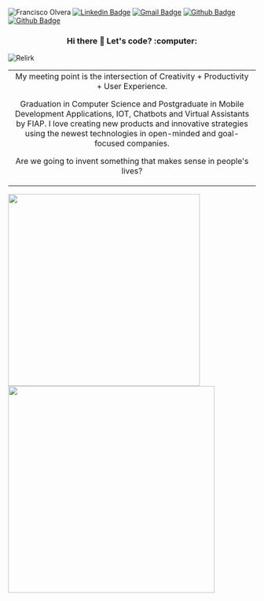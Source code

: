 ![Francisco Olvera](https://firebasestorage.googleapis.com/v0/b/portifoil-bcd7d.appspot.com/o/company-logos%2Fgithub-header.png?alt=media&token=53044c51-3322-469a-8649-63f79d5f7997)
[![Linkedin Badge](https://img.shields.io/badge/-Francisco%20Olvera-544290?style=flat-square&logo=Linkedin&logoColor=white&link=https://www.linkedin.com/in/francisco-olvera-relirk/)](https://www.linkedin.com/in/francisco-olvera-relirk/)
[![Gmail Badge](https://img.shields.io/badge/-olverajunior2014@gmail.com-544290?style=flat-square&logo=Gmail&logoColor=white&link=mailto:olverajunior2014@gmail.com)](mailto:olverajunior2014@gmail.com)
[![Github Badge](https://img.shields.io/badge/-FinanZero-544290?style=flat-square&logo=Github&logoColor=white&link=https://github.com/finanzero/)](https://github.com/finanzero/)
[![Github Badge](https://img.shields.io/badge/-Relirk%20Software-544290?style=flat-square&logo=Github&logoColor=white&link=https://github.com/relirk-software/)](https://github.com/relirk-software/)

<h3 style="text-align: center;">Hi there 👋 Let's code? :computer:</h3> 
<p align="left"> <img src="https://komarev.com/ghpvc/?username=Relirk" alt="Relirk" /> </p>

<table boder="0" style="border: 0">
<tr  style="text-align: center; border: 0">  
<td  style="text-align: center; border: 0">
My meeting point is the intersection of Creativity + Productivity + User Experience.

Graduation in Computer Science and Postgraduate in Mobile Development Applications, IOT, Chatbots and Virtual Assistants by FIAP.
I love creating new products and innovative strategies using the newest technologies in open-minded and goal-focused companies.

Are we going to invent something that makes sense in people's lives?
</td  style="text-align: center; border: 0">
</tr>
</table>

<img width="390px" align="left" src="https://github-readme-stats.vercel.app/api?username=relirk&theme=buefy&show_icons=true&include_all_commits=true&count_private=true&&hide=issues,prs" />
<img width="420px" align="left" src="https://github-readme-stats.vercel.app/api/top-langs/?username=relirk&layout=compact&theme=buefy" />



